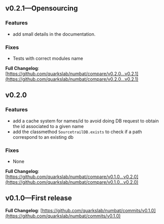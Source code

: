 ## v0.2.1—Opensourcing
### Features
- add small details in the documentation.

### Fixes
- Tests with correct modules name

**Full Changelog**: [https://github.com/quarkslab/numbat/compare/v0.2.0...v0.2.1](https://github.com/quarkslab/numbat/compare/v0.2.0...v0.2.1)

## v0.2.0
### Features
- add a cache system for names/id to avoid doing DB request to obtain the id associated to a given name
- add the classmethod `SourcetrailDB.exists` to check if a path correspond to an existing db

### Fixes
- None

**Full Changelog**: [https://github.com/quarkslab/numbat/compare/v0.1.0...v0.2.0](https://github.com/quarkslab/numbat/compare/v0.1.0...v0.2.0)

## v0.1.0—First release
**Full Changelog**: [https://github.com/quarkslab/numbat/commits/v0.1.0](https://github.com/quarkslab/numbat/commits/v0.1.0)
